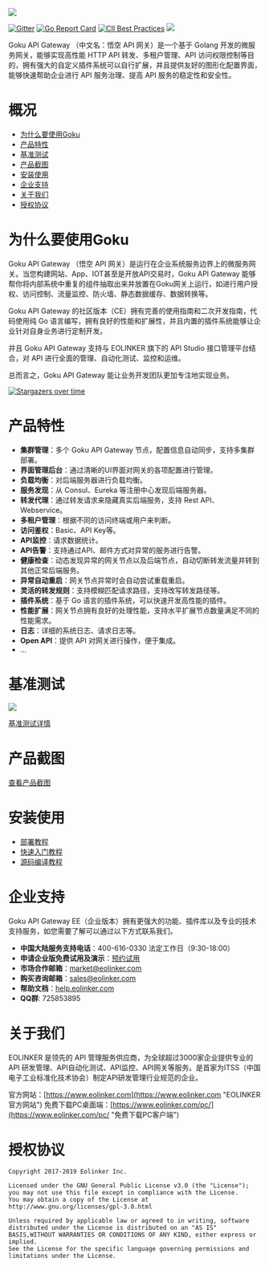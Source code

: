 ![](https://data.eolinker.com/6IvqUL3cb40efeca8cf4fdc034286bd946b130b45d50bd8.jpg)

[![Gitter](https://badges.gitter.im/goku-api-gateway/community.svg)](https://gitter.im/goku-api-gateway/community?utm_source=badge&utm_medium=badge&utm_campaign=pr-badge) [![Go Report Card](https://goreportcard.com/badge/github.com/eolinker/goku-api-gateway)](https://goreportcard.com/report/github.com/eolinker/goku-api-gateway) [![CII Best Practices](https://bestpractices.coreinfrastructure.org/projects/3214/badge)](https://bestpractices.coreinfrastructure.org/projects/3214) ![](https://img.shields.io/badge/license-GPL3.0-blue.svg)

Goku API Gateway （中文名：悟空 API 网关）是一个基于 Golang 开发的微服务网关，能够实现高性能 HTTP API 转发、多租户管理、API 访问权限控制等目的，拥有强大的自定义插件系统可以自行扩展，并且提供友好的图形化配置界面，能够快速帮助企业进行 API 服务治理、提高 API 服务的稳定性和安全性。

# 概况

- [为什么要使用Goku](#为什么要使用Goku "为什么要使用Goku")
- [产品特性](#产品特性 "产品特性")
- [基准测试](#基准测试 "基准测试")
- [产品截图](#产品截图 "产品截图")
- [安装使用](#安装使用 "安装使用")
- [企业支持](#企业支持 "企业支持")
- [关于我们](#关于我们 "关于我们")
- [授权协议](#授权协议 "授权协议")

# 为什么要使用Goku
Goku API Gateway （悟空 API 网关）是运行在企业系统服务边界上的微服务网关。当您构建网站、App、IOT甚至是开放API交易时，Goku API Gateway 能够帮你将内部系统中重复的组件抽取出来并放置在Goku网关上运行，如进行用户授权、访问控制、流量监控、防火墙、静态数据缓存、数据转换等。

Goku API Gateway 的社区版本（CE）拥有完善的使用指南和二次开发指南，代码使用纯 Go 语言编写，拥有良好的性能和扩展性，并且内置的插件系统能够让企业针对自身业务进行定制开发。

并且 Goku API Gateway 支持与 EOLINKER 旗下的 API Studio 接口管理平台结合，对 API 进行全面的管理、自动化测试、监控和运维。

总而言之，Goku API Gateway 能让业务开发团队更加专注地实现业务。

[![Stargazers over time](https://starchart.cc/eolinker/goku-api-gateway.svg)](#)

# 产品特性
- **集群管理**：多个 Goku API Gateway 节点，配置信息自动同步，支持多集群部署。
- **界面管理后台**：通过清晰的UI界面对网关的各项配置进行管理。
- **负载均衡**：对后端服务器进行负载均衡。
- **服务发现**：从 Consul、Eureka 等注册中心发现后端服务器。
- **转发代理**：通过转发请求来隐藏真实后端服务，支持 Rest API、Webservice。
- **多租户管理**：根据不同的访问终端或用户来判断。
- **访问鉴权**：Basic、API Key等。
- **API监控**：请求数据统计。
- **API告警**：支持通过API、邮件方式对异常的服务进行告警。
- **健康检查**：动态发现异常的网关节点以及后端节点，自动切断转发流量并转到其他正常后端服务。
- **异常自动重启**：网关节点异常时会自动尝试重载重启。
- **灵活的转发规则**：支持模糊匹配请求路径，支持改写转发路径等。
- **插件系统**：基于 Go 语言的插件系统，可以快速开发高性能的插件。
- **性能扩展**：网关节点拥有良好的处理性能，支持水平扩展节点数量满足不同的性能需求。
- **日志**：详细的系统日志、请求日志等。
- **Open API**：提供 API 对网关进行操作，便于集成。
- ...

# 基准测试
![](https://data.eolinker.com/p7NFG6lb4c73b26cc880e838fe45aa31bc037b7415e3770.jpg)

[基准测试详情](https://help.eolinker.com/#/tutorial/?groupID=c-362&productID=19#tip7 "Benchmark Detail")

# 产品截图

[查看产品截图](https://github.com/eolinker/goku-api-gateway/blob/master/docs/CONSOLE_PREVIEW_CN.md "查看产品截图")

# 安装使用
* [部署教程](https://help.eolinker.com/#/tutorial/?groupID=c-351&productID=19 "部署教程")
* [快速入门教程](https://help.eolinker.com/#/tutorial/?groupID=c-307&productID=19 "快速入门教程")
* [源码编译教程](https://help.eolinker.com/#/tutorial/?groupID=c-350&productID=19 "源码编译")

# 企业支持
Goku API Gateway EE（企业版本）拥有更强大的功能、插件库以及专业的技术支持服务，如您需要了解可以通过以下方式联系我们。
- **中国大陆服务支持电话**：400-616-0330 法定工作日（9:30-18:00）
- **申请企业版免费试用及演示**：[预约试用](https://wj.qq.com/s2/2150032/4b5e "预约试用")
- **市场合作邮箱**：market@eolinker.com
- **购买咨询邮箱**：sales@eolinker.com
- **帮助文档**：[help.eolinker.com](help.eolinker.com "help.eolinker.com")
- **QQ群**: 725853895

# 关于我们
EOLINKER 是领先的 API 管理服务供应商，为全球超过3000家企业提供专业的 API 研发管理、API自动化测试、API监控、API网关等服务。是首家为ITSS（中国电子工业标准化技术协会）制定API研发管理行业规范的企业。

官方网站：[https://www.eolinker.com](https://www.eolinker.com "EOLINKER官方网站")
免费下载PC桌面端：[https://www.eolinker.com/pc/](https://www.eolinker.com/pc/ "免费下载PC客户端")

# 授权协议
```
Copyright 2017-2019 Eolinker Inc.

Licensed under the GNU General Public License v3.0 (the "License");
you may not use this file except in compliance with the License.
You may obtain a copy of the License at http://www.gnu.org/licenses/gpl-3.0.html

Unless required by applicable law or agreed to in writing, software distributed under the License is distributed on an "AS IS" BASIS,WITHOUT WARRANTIES OR CONDITIONS OF ANY KIND, either express or implied.
See the License for the specific language governing permissions and limitations under the License.
```
